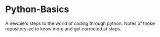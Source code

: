 # Python-Basics
A newbie's steps to the world of coding through python. Notes of those repository-ed to know more and get corrected at steps.
